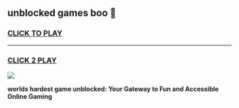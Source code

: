 
## unblocked games boo 👋
<h3>
<a href="https://premium.freeplayer.one?title=unblocked_games_boo&ref=13F">CLICK TO PLAY</a></h3>
<hr>

<h3>
<a href="https://premium.freeplayer.one?title=unblocked_games_boo&ref=13F">CLICK 2 PLAY</a>
  
</h3>

<a href="https://premium.freeplayer.one?title=unblocked_games_boo&ref=12F/"><img src="https://clearcache.store/games.png"></a>


**worlds hardest game unblocked: Your Gateway to Fun and Accessible Online Gaming**
